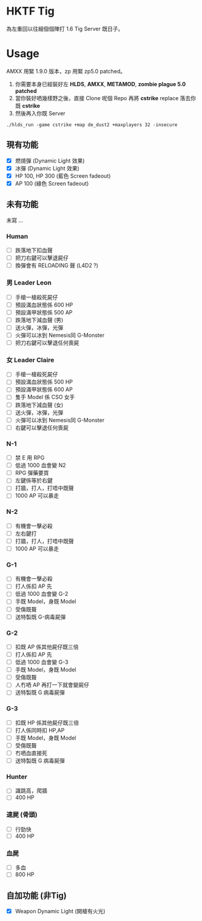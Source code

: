 # HKTF Tig

為左重回以往細個個陣打 1.6 Tig Server 既日子。

# Usage

AMXX 用緊 1.9.0 版本，zp 用緊 zp5.0 patched。

1. 你需要本身已經裝好左 **HLDS**, **AMXX**, **METAMOD**, **zombie plague 5.0 patched**
2. 當你裝好哂幾樣野之後，直接 Clone 呢個 Repo 再將 **cstrike** replace 落去你既 **cstrike**
3. 然後再入你既 Server

```shell
./hlds_run -game cstrike +map de_dust2 +maxplayers 32 -insecure
```

## 現有功能

- [x] 燃燒彈 (Dynamic Light 效果)
- [x] 冰彈 (Dynamic Light 效果)
- [x] HP 100, HP 300 (藍色 Screen fadeout) 
- [x] AP 100 (綠色 Screen fadeout)

## 未有功能

未寫 ...

### Human

- [ ] 跌落地下扣血聲
- [ ] 把刀右鍵可以擊退屍仔
- [ ] 換彈會有 RELOADING 聲 (L4D2 ?)

### 男 Leader Leon 

- [ ] 手槍一槍殺死屍仔
- [ ] 預設滿血狀態係 600 HP
- [ ] 預設滿甲狀態係 500 AP
- [ ] 跌落地下減血聲 (男)
- [ ] 送火彈，冰彈，光彈
- [ ] 火彈可以冰到 Nemesis同 G-Monster
- [ ] 把刀右鍵可以擊退任何喪屍

### 女 Leader Claire

- [ ] 手槍一槍殺死屍仔
- [ ] 預設滿血狀態係 500 HP
- [ ] 預設滿甲狀態係 600 AP
- [ ] 隻手 Model 係 CSO 女手
- [ ] 跌落地下減血聲 (女)
- [ ] 送火彈，冰彈，光彈
- [ ] 火彈可以冰到 Nemesis同 G-Monster
- [ ] 右鍵可以擊退任何喪屍

### N-1

- [ ] 禁 E 用 RPG
- [ ] 低過 1000 血會變 N2
- [ ] RPG 彈藥要買
- [ ] 左鍵係等於右鍵
- [ ] 打牆，打人，打唔中既聲
- [ ] 1000 AP 可以暴走

### N-2

- [ ] 有機會一擊必殺
- [ ] 左右鍵打
- [ ] 打牆，打人，打唔中既聲
- [ ] 1000 AP 可以暴走

### G-1

- [ ] 有機會一擊必殺
- [ ] 打人係扣 AP 先
- [ ] 低過 1000 血會變 G-2
- [ ] 手既 Model，身既 Model
- [ ] 受傷既聱
- [ ] 送特製既 G-病毒屍彈

### G-2

- [ ] 扣既 AP 係其他屍仔既三倍
- [ ] 打人係扣 AP 先
- [ ] 低過 1000 血會變 G-3
- [ ] 手既 Model，身既 Model
- [ ] 受傷既聱
- [ ] 人冇哂 AP 再打一下就會變屍仔
- [ ] 送特製既 G 病毒屍彈

### G-3

- [ ] 扣既 HP 係其他屍仔既三倍
- [ ] 打人係同時扣 HP,AP
- [ ] 手既 Model，身既 Model
- [ ] 受傷既聱
- [ ] 冇哂血直接死
- [ ] 送特製既 G 病毒屍彈

### Hunter
- [ ] 識跳高，爬牆
- [ ] 400 HP

### 速屍 (骨頭)
- [ ] 行勁快
- [ ] 400 HP

### 血屍
- [ ] 多血
- [ ] 800 HP

## 自加功能 (非Tig)

- [x] Weapon Dynamic Light (開槍有火光)